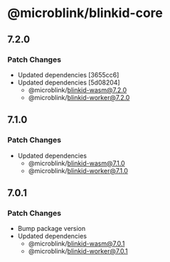 # @microblink/blinkid-core

## 7.2.0

### Patch Changes

- Updated dependencies [3655cc6]
- Updated dependencies [5d08204]
  - @microblink/blinkid-wasm@7.2.0
  - @microblink/blinkid-worker@7.2.0

## 7.1.0

### Patch Changes

- Updated dependencies
  - @microblink/blinkid-wasm@7.1.0
  - @microblink/blinkid-worker@7.1.0

## 7.0.1

### Patch Changes

- Bump package version
- Updated dependencies
  - @microblink/blinkid-wasm@7.0.1
  - @microblink/blinkid-worker@7.0.1
